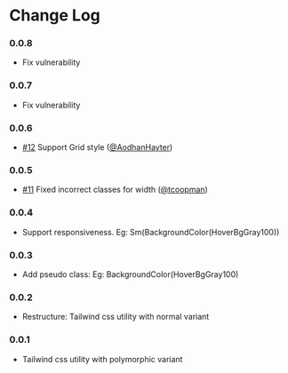 # Change Log

### 0.0.8
- Fix vulnerability

### 0.0.7
- Fix vulnerability

### 0.0.6
- [#12](https://github.com/phthhieu/re-tailwind/pull/12) Support Grid style ([@AodhanHayter](https://github.com/AodhanHayter))


### 0.0.5
- [#11](https://github.com/phthhieu/re-tailwind/pull/11) Fixed incorrect classes for width ([@tcoopman](https://github.com/tcoopman))

### 0.0.4
- Support responsiveness. Eg: Sm(BackgroundColor(HoverBgGray100))

### 0.0.3
- Add pseudo class: Eg: BackgroundColor(HoverBgGray100)

### 0.0.2
- Restructure: Tailwind css utility with normal variant

### 0.0.1
- Tailwind css utility with polymorphic variant
